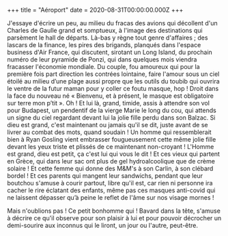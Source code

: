 +++
title = "Aéroport"
date = 2020-08-31T00:00:00.000Z
+++

J'essaye d'écrire un peu, au milieu du fracas des avions qui décollent d'un Charles de Gaulle grand et somptueux, à l'image des destinations qui parsèment le hall de départs. Là-bas y règne tout genre d'affaires ; des lascars de la finance, les pires des brigands, planqués dans l'espace business d'Air France, qui discutent, sirotant un Long Island, du prochain numéro de leur pyramide de Ponzi, qui dans quelques mois viendra fracasser l'économie mondiale. Du couple, fou amoureux qui pour la première fois part direction les contrées lointaine, faire l'amour sous un ciel étoilé au milieu d’une plage aussi propre que les outils du toubib qui ouvrira le ventre de la futur maman pour y coller ce foutu masque, hop ! Droit dans la face du nouveau né « Bienvenu, et à présent, le masque est obligatoire sur terre mon p’tit ». Oh ! Et lui là, grand, timide, assis à attendre son vol pour Budapest, un pendentif de la vierge Marie le long du cou, qui attends un signe du ciel regardant devant lui la jolie fille perdu dans son Balzac. Si dieu est grand, c'est maintenant ou jamais qu'il se dit, juste avant de se livrer au combat des mots, quand soudain ! Un homme qui ressemblerait bien à Ryan Gosling vient embrasser fougueusement cette même jolie fille devant les yeux triste et plissés de ce maintenant non-croyant ! L'Homme est grand, dieu est petit, ça c'est lui qui vous le dit ! Et ces vieux qui partent en Grèce, qui dans leur sac ont plus de gel hydroalcoolique que de crème solaire ! Et cette femme qui donne des M&M's à son Carlin, à son clébard bordel ! Et ces parents qui mangent leur sandwichs, pendant que leur boutchou s'amuse à courir partout, libre qu'il est, car rien ni personne ira cacher le rire éclatant des enfants, même pas ces masques anti-covid qui ne laissent dépasser qu’à peine le reflet de l'âme sur nos visage mornes !

Mais n'oublions pas ! Ce petit bonhomme qui ! Bavard dans la tête, s'amuse à décrire ce qu'il observe pour son plaisir à lui et pour pouvoir décrocher un demi-sourire aux inconnus qui le liront, un jour ou l'autre, peut-être.
